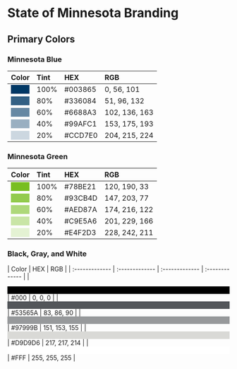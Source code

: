 # State of Minnesota Branding  

## Primary Colors  

### Minnesota Blue  
| Color     | Tint     | HEX     | RGB     |
| :------------- | :------------- | :------------- | :------------- |
| <div style="background:#003865;">&nbsp;</div> | 100% | #003865 |   0,  56, 101 |
| <div style="background:#336084;">&nbsp;</div> |  80% | #336084 |  51,  96, 132 |
| <div style="background:#6688A3;">&nbsp;</div> |  60% | #6688A3 | 102, 136, 163 |
| <div style="background:#99AFC1;">&nbsp;</div> |  40% | #99AFC1 | 153, 175, 193 |
| <div style="background:#CCD7E0;">&nbsp;</div> |  20% | #CCD7E0 | 204, 215, 224 |

### Minnesota Green  
| Color     | Tint     | HEX     | RGB     |
| :------------- | :------------- | :------------- | :------------- |
| <div style="background:#78BE21;">&nbsp;</div> | 100% | #78BE21 | 120, 190,  33 |
| <div style="background:#93CB4D;">&nbsp;</div> |  80% | #93CB4D | 147, 203,  77 |
| <div style="background:#AED87A;">&nbsp;</div> |  60% | #AED87A | 174, 216, 122 |
| <div style="background:#C9E5A6;">&nbsp;</div> |  40% | #C9E5A6 | 201, 229, 166 |
| <div style="background:#E4F2D3;">&nbsp;</div> |  20% | #E4F2D3 | 228, 242, 211 |

### Black, Gray, and White  
| Color     | HEX     | RGB     |
| :------------- | :------------- | :------------- | :------------- |
| <div style="background:#000000;">&nbsp;</div> | #000    |   0,   0,   0 |
| <div style="background:#53565A;">&nbsp;</div> | #53565A |  83,  86,  90 |
| <div style="background:#97999B;">&nbsp;</div> | #97999B | 151, 153, 155 |
| <div style="background:#D9D9D6;">&nbsp;</div> | #D9D9D6 | 217, 217, 214 |
| <div style="background:#FFFFFF;">&nbsp;</div> | #FFF    | 255, 255, 255 |
